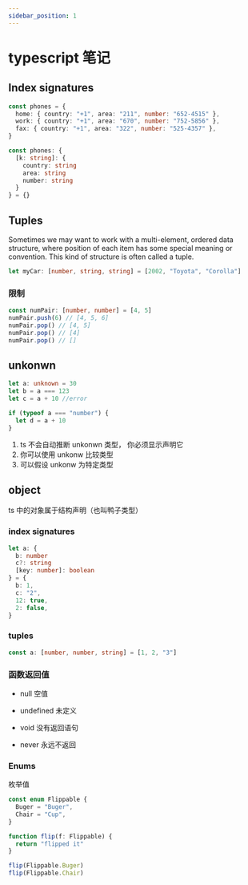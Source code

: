 ```yaml
---
sidebar_position: 1
---
```


# typescript 笔记

## Index signatures

```ts
const phones = {
  home: { country: "+1", area: "211", number: "652-4515" },
  work: { country: "+1", area: "670", number: "752-5856" },
  fax: { country: "+1", area: "322", number: "525-4357" },
}

const phones: {
  [k: string]: {
    country: string
    area: string
    number: string
  }
} = {}
```

## Tuples

Sometimes we may want to work with a multi-element, ordered data structure, where position of each item has some special meaning or convention. This kind of structure is often called a tuple.

```ts
let myCar: [number, string, string] = [2002, "Toyota", "Corolla"]
```

### 限制

```ts
const numPair: [number, number] = [4, 5]
numPair.push(6) // [4, 5, 6]
numPair.pop() // [4, 5]
numPair.pop() // [4]
numPair.pop() // []
```

## unkonwn

```ts
let a: unknown = 30
let b = a === 123
let c = a + 10 //error

if (typeof a === "number") {
  let d = a + 10
}
```

1. ts 不会自动推断 unkonwn 类型， 你必须显示声明它
2. 你可以使用 unkonw 比较类型
3. 可以假设 unkonw 为特定类型

## object

ts 中的对象属于结构声明（也叫鸭子类型）

### index signatures

```ts
let a: {
  b: number
  c?: string
  [key: number]: boolean
} = {
  b: 1,
  c: "2",
  12: true,
  2: false,
}
```

### tuples

```ts
const a: [number, number, string] = [1, 2, "3"]
```

### 函数返回值

- null
  空值

- undefined
  未定义

- void
  没有返回语句

- never
  永远不返回

### Enums

枚举值

```ts
const enum Flippable {
  Buger = "Buger",
  Chair = "Cup",
}

function flip(f: Flippable) {
  return "flipped it"
}

flip(Flippable.Buger)
flip(Flippable.Chair)
```
